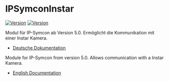 IPSymconInstar
===
[![Version](https://img.shields.io/badge/Symcon-PHPModul-red.svg)](https://www.symcon.de/service/dokumentation/entwicklerbereich/sdk-tools/sdk-php/)
[![Version](https://img.shields.io/badge/Symcon%20Version-5.0%20%3E-green.svg)](https://www.symcon.de/forum/threads/38222-IP-Symcon-5-0-verf%C3%BCgbar)

Modul für IP-Symcon ab Version 5.0. Ermöglicht die Kommunikation mit einer Instar Kamera.

 - [Deutsche Dokumentation](docs/de/README.md "Deutsche Dokumentation")
 
Module for IP-Symcon from version 5.0. Allows communication with a Instar Kamera.

 - [English Documentation](docs/en/README.md "English documentation") 





